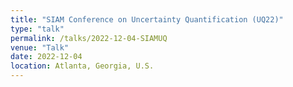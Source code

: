 ```yaml
---
title: "SIAM Conference on Uncertainty Quantification (UQ22)"
type: "talk"
permalink: /talks/2022-12-04-SIAMUQ
venue: "Talk"
date: 2022-12-04
location: Atlanta, Georgia, U.S.
---
```

